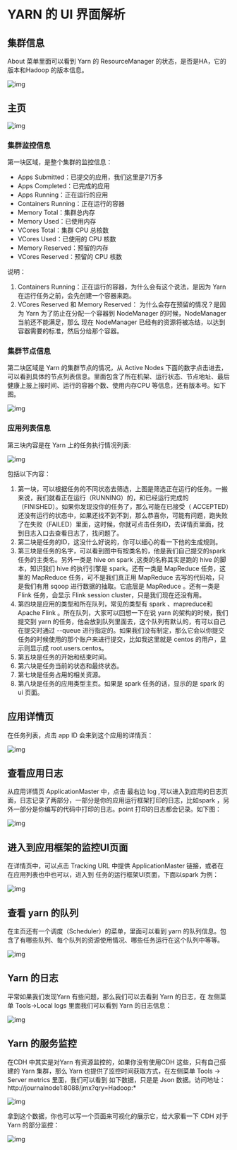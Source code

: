 # YARN 的 UI 界面解析

## 集群信息

About 菜单里面可以看到 Yarn 的 ResourceManager 的状态，是否是HA，它的版本和Hadoop 的版本信息。

![img](images/16c08d1182d9c932)

## 主页

![img](images/16c08d17c89cfcad)

### 集群监控信息

第一块区域，是整个集群的监控信息：

- Apps Submitted：已提交的应用，我们这里是71万多
- Apps Completed：已完成的应用
- Apps Running：正在运行的应用
- Containers Running：正在运行的容器
- Memory Total：集群总内存
- Memory Used：已使用内存
- VCores Total：集群 CPU 总核数
- VCores Used：已使用的 CPU 核数
- Memory Reserved：预留的内存
- VCores Reserved：预留的 CPU 核数

说明：

1. Containers Running：正在运行的容器，为什么会有这个说法，是因为 Yarn 在运行任务之前，会先创建一个容器来跑。
2. VCores Reserved 和 Memory Reserved： 为什么会存在预留的情况？是因为 Yarn 为了防止在分配一个容器到 NodeManager 的时候，NodeManager当前还不能满足，那么 现在 NodeManager 已经有的资源将被冻结，以达到 容器需要的标准，然后分给那个容器。

### 集群节点信息

第二块区域是 Yarn 的集群节点的情况，从 Active Nodes 下面的数字点击进去，可以看到具体的节点列表信息。里面包含了所在机架、运行状态、节点地址、最后健康上报上报时间、运行的容器个数、使用内存CPU 等信息，还有版本号。如下图。

![img](images/16c08d1c9e958e47)

### 应用列表信息

第三块内容是在 Yarn 上的任务执行情况列表:

![img](images/16c08d1f5da462d2)



包括以下内容：

1. 第一块，可以根据任务的不同状态去筛选，上图是筛选正在运行的任务。一搬来说，我们就看正在运行（RUNNING）的，和已经运行完成的（FINISHED）。如果你发现没你的任务了，那么可能在已接受（ ACCEPTED）还没有运行的状态中，如果还找不到不到，那么恭喜你，可能有问题，跑失败了在失败（FAILED）里面，这时候，你就可点击任务ID，去详情页里面，找到日志入口去查看日志了，找问题了。
2. 第二块是任务的ID，这没什么好说的，你可以细心的看一下他的生成规则。
3. 第三块是任务的名字，可以看到图中有按类名的，他是我们自己提交的spark 任务的主类名。另外一类是 hive on spark ,这类的名称其实是跑的 hive 的脚本，知识我们 hive 的执行引擎是 spark。还有一类是 MapReduce 任务，这里的 MapReduce 任务，可不是我们真正用 MapReduce 去写的代码哈，只是我们有用 sqoop 进行数据的抽取。它底层是 MapReduce 。还有一类是 Flink 任务，会显示 Flink session cluster，只是我们现在还没有用。
4. 第四块是应用的类型和所在队列，常见的类型有 spark 、mapreduce和Apache Flink 。所在队列，大家可以回想一下在说 yarn 的架构的时候，我们提交到 yarn 的任务，他会放到队列里面去，这个队列有默认的，有可以自己在提交时通过 --queue 进行指定的。如果我们没有制定，那么它会以你提交任务的时候使用的那个账户来进行提交，比如我这里就是 centos 的用户，显示则显示成 root.users.centos。
5. 第五块是任务的开始和结束时间。
6. 第六块是任务当前的状态和最终状态。
7. 第七块是任务占用的相关资源。
8. 第八块是任务的应用类型主页。如果是 spark 任务的话，显示的是 spark 的 ui 页面。

## 应用详情页

在任务列表，点击 app ID 会来到这个应用的详情页：

![img](images/16c08d2323983f64)



## 查看应用日志

从应用详情页 ApplicationMaster 中，点击 最右边 log ,可以进入到应用的日志页面，日志记录了两部分，一部分是你的应用运行框架打印的日志，比如spark ，另外一部分是你编写的代码中打印的日志。point 打印的日志都会记录。如下图：

![img](images/16c08d275284a6b5)

## 进入到应用框架的监控UI页面

在详情页中，可以点击 Tracking URL 中提供 ApplicationMaster 链接，或者在在应用列表也中也可以，进入到 任务的运行框架UI页面，下面以spark 为例：

![img](images/16c08d2ba00b7c45)

## 查看 yarn 的队列

在主页还有一个调度（Scheduler）的菜单，里面可以看到 yarn 的队列信息。包含了有哪些队列、每个队列的资源使用情况、哪些任务运行在这个队列中等等。

![img](images/16c08d2f6b574089)

## Yarn 的日志

平常如果我们发现Yarn 有些问题，那么我们可以去看到 Yarn 的日志，在 左侧菜单 Tools->Local logs 里面我们可以看到 Yarn 的日志信息：

![img](images/16c08d332aa27f03)

## Yarn 的服务监控

在CDH 中其实是对Yarn 有资源监控的，如果你没有使用CDH 这些，只有自己搭建的 Yarn 集群，那么 Yarn 也提供了监控时间获取方式，在左侧菜单 Tools -> Server metrics 里面，我们可以看到 如下数据，只是是 Json 数据。访问地址：http://journalnode1:8088/jmx?qry=Hadoop:*

![img](images/16c08d35ecd56656)

拿到这个数据，你也可以写一个页面来可视化的展示它，给大家看一下 CDH 对于Yarn 的部分监控：

![img](images/16c08d380ef49649)